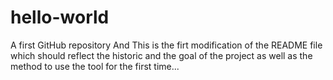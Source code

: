 # hello-world
A first GitHub repository
And This is the firt modification of the README file which should reflect the historic and the goal of the project
as well as the method to use the tool for the first time...
